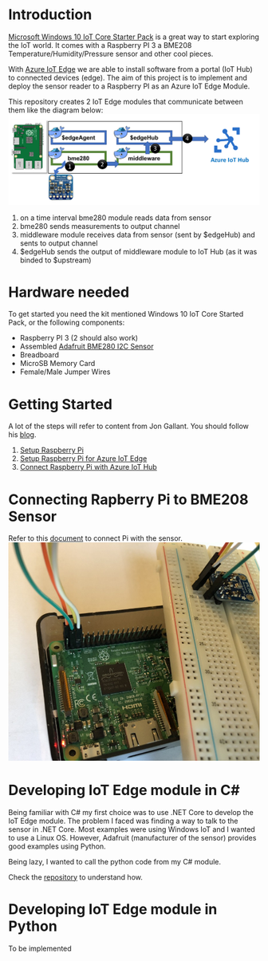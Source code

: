# Introduction

[Microsoft Windows 10 IoT Core Starter Pack](https://developer.microsoft.com/en-us/windows/iot/Docs/AdafruitMakerKit.htm)  is a great way to start exploring the IoT world. It comes with a Raspberry PI 3 a BME208 Temperature/Humidity/Pressure sensor and other cool pieces.

With [Azure IoT Edge](https://docs.microsoft.com/en-us/azure/iot-edge/) we are able to install software from a portal (IoT Hub) to connected devices (edge). The aim of this project is to implement and deploy the sensor reader to a Raspberry PI as an Azure IoT Edge Module.

This repository creates 2 IoT Edge modules that communicate between them like the diagram below:
![diagram](IotEdge-Diagram.png)

1. on a time interval bme280 module reads data from sensor
2. bme280 sends measurements to output channel
3. middleware module receives data from sensor (sent by $edgeHub) and sents to output channel
4. $edgeHub sends the output of middleware module to IoT Hub (as it was binded to $upstream)

# Hardware needed

To get started you need the kit mentioned Windows 10 IoT Core Started Pack, or the following components:

- Raspberry PI 3 (2 should also work)
- Assembled [Adafruit BME280 I2C Sensor](https://www.adafruit.com/product/2652)
- Breadboard
- MicroSB Memory Card
- Female/Male Jumper Wires

# Getting Started

A lot of the steps will refer to content from Jon Gallant. You should follow his [blog](https://blog.jongallant.com/).

1. [Setup Raspberry Pi](https://blog.jongallant.com/2017/11/raspberrypi-setup/)
2. [Setup Raspberry Pi for Azure IoT Edge](https://blog.jongallant.com/2017/11/azure-iot-edge-raspberrypi/)
3. [Connect Raspberry Pi with Azure IoT Hub](https://docs.microsoft.com/en-us/azure/iot-edge/tutorial-simulate-device-Linux)


# Connecting Rapberry Pi to BME208 Sensor
Refer to this [document](https://microsoft.hackster.io/en-US/windows-iot/weather-station-67e40d) to connect Pi with the sensor.
![This is my version :)](RaspberryPiWithBME280.JPG)


# Developing IoT Edge module in C#

Being familiar with C# my first choice was to use .NET Core to develop the IoT Edge module. The problem I faced was finding a way to talk to the sensor in .NET Core. Most examples were using Windows IoT and I wanted to use a Linux OS. However, Adafruit (manufacturer of the sensor) provides good examples using Python. 

Being lazy, I wanted to call the python code from my C# module. 

Check the [repository](./src/cs/) to understand how.

# Developing IoT Edge module in Python
To be implemented
